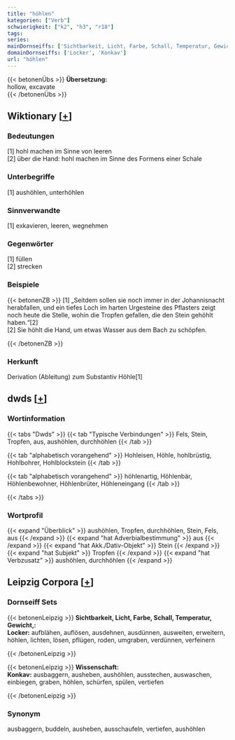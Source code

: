 ```yaml
---
title: "höhlen"
kategorien: ["Verb"]
schwierigkeit: ["k2", "h3", "r18"]
tags:
series:
mainDornseiffs: ['Sichtbarkeit, Licht, Farbe, Schall, Temperatur, Gewicht,', 'Wissenschaft']
domainDornseiffs: ['Locker', 'Konkav']
url: "höhlen"
---
```


{{< betonenÜbs >}}
**Übersetzung:**  
hollow, excavate  
{{< /betonenÜbs >}}

## Wiktionary [[+](https://de.wiktionary.org/wiki/höhlen)]

### Bedeutungen
[1] hohl machen im Sinne von leeren  
[2] über die Hand: hohl machen im Sinne des Formens einer Schale  

### Unterbegriffe
[1] aushöhlen, unterhöhlen  

### Sinnverwandte
[1] exkavieren, leeren, wegnehmen  

### Gegenwörter
[1] füllen  
[2] strecken  

### Beispiele
{{< betonenZB >}}
[1] „Seitdem sollen sie noch immer in der Johannisnacht herabfallen, und ein tiefes Loch im harten Urgesteine des Pflasters zeigt noch heute die Stelle, wohin die Tropfen gefallen, die den Stein gehöhlt haben.“[2]  
[2] Sie höhlt die Hand, um etwas Wasser aus dem Bach zu schöpfen.  

{{< /betonenZB >}}
### Herkunft
Derivation (Ableitung) zum Substantiv Höhle[1]  



## dwds [[+](https://www.dwds.de/wb/höhlen)]

### Wortinformation
{{< tabs "Dwds" >}}
{{< tab "Typische Verbindungen" >}}
Fels, Stein, Tropfen, aus, aushöhlen, durchhöhlen
{{< /tab >}}

{{< tab "alphabetisch vorangehend" >}}
Hohleisen, Höhle, hohlbrüstig, Hohlbohrer, Hohlblockstein
{{< /tab >}}

{{< tab "alphabetisch vorangehend" >}}
höhlenartig, Höhlenbär, Höhlenbewohner, Höhlenbrüter, Höhleneingang
{{< /tab >}}

{{< /tabs >}}

### Wortprofil
{{< expand "Überblick" >}} aushöhlen, Tropfen, durchhöhlen, Stein, Fels, aus {{< /expand >}}
{{< expand "hat Adverbialbestimmung" >}} aus {{< /expand >}}
{{< expand "hat Akk./Dativ-Objekt" >}} Stein {{< /expand >}}
{{< expand "hat Subjekt" >}} Tropfen {{< /expand >}}
{{< expand "hat Verbzusatz" >}} aushöhlen, durchhöhlen {{< /expand >}}

## Leipzig Corpora [[+](https://corpora.uni-leipzig.de/en/res?word=höhlen&corpusId=deu_newscrawl-public_2018)]

### Dornseiff Sets
{{< betonenLeipzig >}}
**Sichtbarkeit, Licht, Farbe, Schall, Temperatur, Gewicht,:**  
**Locker:** aufblähen, auflösen, ausdehnen, ausdünnen, ausweiten, erweitern, höhlen, lichten, lösen, pflügen, roden, umgraben, verdünnen, verfeinern  

{{< /betonenLeipzig >}}


{{< betonenLeipzig >}}
**Wissenschaft:**  
**Konkav:** ausbaggern, ausheben, aushöhlen, ausstechen, auswaschen, einbiegen, graben, höhlen, schürfen, spülen, vertiefen  

{{< /betonenLeipzig >}}

### Synonym
ausbaggern, buddeln, ausheben, ausschaufeln, vertiefen, aushöhlen

